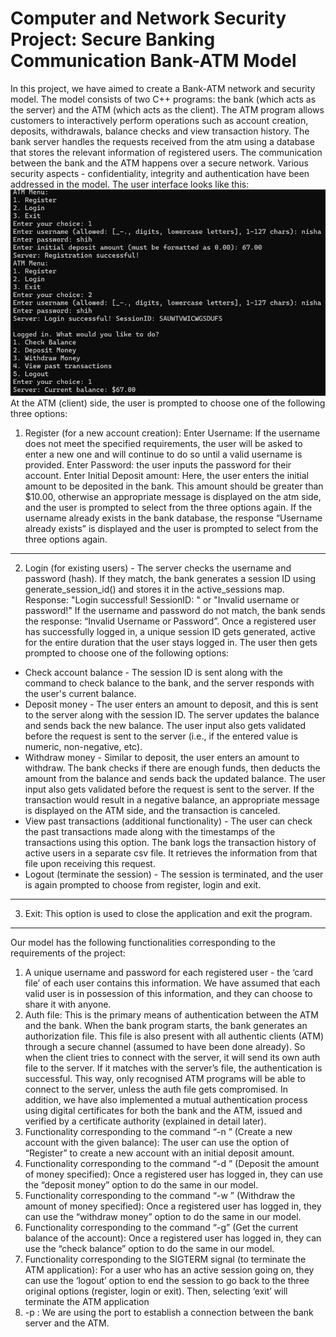 # Computer and Network Security Project: Secure Banking Communication Bank-ATM Model
In this project, we have aimed to create a Bank-ATM network and security model. The model consists of two C++ programs: the bank (which acts as the server) and the ATM (which acts as the client). The ATM program allows customers to interactively perform operations such as account creation, deposits, withdrawals, balance checks and view transaction history. The bank server handles the requests received from the atm using a database that stores the relevant information of registered users. The communication between the bank and the ATM happens over a secure network. Various security aspects - confidentiality, integrity and authentication have been addressed in the model. The user interface looks like this:
![interface](interface_image.png)
At the ATM (client) side, the user is prompted to choose one of the following three options: 
1. Register (for a new account creation): 
Enter Username: If the username does not meet the specified requirements, the user will be asked to enter a new one and will continue to do so until a valid username is provided. 
Enter Password: the user inputs the password for their account.
Enter Initial Deposit amount: Here, the user enters the initial amount to be deposited in the bank. This amount should be greater than $10.00, otherwise an appropriate message is displayed on the atm side, and the user is prompted to select from the three options again. If the username already exists in the bank database, the response “Username already exists” is displayed and the user  is prompted to select from the three options again.
---
2. Login (for existing users) - The server checks the username and password (hash). If they match, the bank generates a session ID using generate_session_id() and stores it in the active_sessions map. Response: "Login successful! SessionID: <id>" or "Invalid username or password!"
If the username and password do not match, the bank sends the response: “Invalid Username or Password”. Once a registered user has successfully logged in, a unique session ID gets generated, active for the entire duration that the user stays logged in. The user then gets prompted to choose one of the following options: 
* Check account balance - The session ID is sent along with the command to check balance to the bank, and the server responds with the user's current balance.
* Deposit money - The user enters an amount to deposit, and this is sent to the server along with the session ID. The server updates the balance and sends back the new balance. The user input also gets validated before the request is sent to the server (i.e., if the entered value is numeric, non-negative, etc).
* Withdraw money - Similar to deposit, the user enters an amount to withdraw. The bank checks if there are enough funds, then deducts the amount from the balance and sends back the updated balance. The user input also gets validated before the request is sent to the server.  If the transaction would result in a negative balance, an appropriate message is displayed on the ATM side, and the transaction is canceled.
* View past transactions (additional functionality) - The user can check the past transactions made along with the timestamps of the transactions using this option. The bank logs the transaction history of active users in a separate csv file. It retrieves the information from that file upon receiving this request.
* Logout (terminate the session) - The session is terminated, and the user is again prompted to choose from register, login and exit.
---
3. Exit: This option is used  to close the application and exit the program.
---
Our model has the following functionalities corresponding to the requirements of the project:
1. A unique username and password for each registered user - the ‘card file’ of each user contains this information. We have assumed that each valid user is in possession of this information, and they can choose to share it with anyone.
2. Auth file: This is the primary means of authentication between the ATM and the bank. When the bank program starts, the bank generates an authorization file. This file is also present with all authentic clients (ATM) through a secure channel (assumed to have been done already). So when the client tries to connect with the server, it will send its own auth file to the server. If it matches with the server’s file, the authentication is successful. This way, only recognised ATM programs will be able to connect to the server, unless the auth file gets compromised. In addition, we have also implemented a mutual authentication process using digital certificates for both the bank and the ATM, issued and verified by a certificate authority (explained in detail later). 
3. Functionality corresponding to the command “-n <balance>” (Create a new account with the given balance): The user can use the option of “Register” to create a new account with an initial deposit amount. 
4. Functionality corresponding to the command “-d <amount>” (Deposit the amount of money specified): Once a registered user has logged in, they can use the “deposit money” option to do the same in our model.
5. Functionality corresponding to the command “-w <amount>” (Withdraw the amount of money specified): Once a registered user has logged in, they can use the “withdraw money” option to do the same in our model.
6. Functionality corresponding to the command “-g” (Get the current balance of the account): Once a registered user has logged in, they can use the “check balance” option to do the same in our model.
7. Functionality corresponding to the SIGTERM signal (to terminate the ATM application): For a user who has an active session going on, they can use the ‘logout’ option to end the session to go back to the three original options (register, login or exit). Then, selecting ‘exit’ will terminate the ATM application
8. -p <port>: We are using the port to establish a connection between the bank server and the ATM.



